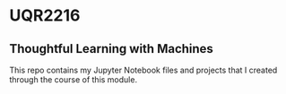 # UQR2216
## Thoughtful Learning with Machines
This repo contains my Jupyter Notebook files and projects that I created through the course of this module.
